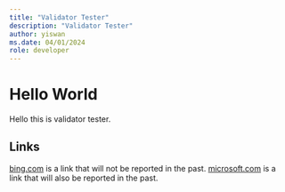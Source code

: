 ```yaml
---
title: "Validator Tester"
description: "Validator Tester"
author: yiswan
ms.date: 04/01/2024
role: developer
---
```


# Hello World

Hello this is validator tester.

## Links

[bing.com](http://bing.com) is a link that will not be reported in the past.
[microsoft.com](http://microsoft.com/abc) is a link that will also be reported in the past.